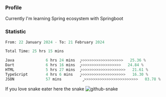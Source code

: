 ### Profile 

Currently I'm learning Spring ecosystem with Springboot

### Statistic
<!--START_SECTION:waka-->

```python
From: 22 January 2024 - To: 21 February 2024

Total Time: 25 hrs 15 mins

Java              6 hrs 24 mins   ͎͎͎͎͎͎>>>>>>>>>>>>>>>>>>>   25.36 %
Dart              6 hrs 16 mins   ͎͎͎͎͎͎͕>>>>>>>>>>>>>>>>>>   24.84 %
HTML              5 hrs 27 mins   ͎͎͎͎͎>>>>>>>>>>>>>>>>>>>>   21.61 %
TypeScript        4 hrs 6 mins    ͎͎͎͎͙>>>>>>>>>>>>>>>>>>>>   16.30 %
JSON              57 mins         ̡>>>>>>>>>>>>>>>>>>>>>>>>   03.78 %
```

<!--END_SECTION:waka-->

If you love snake eater here the snake 
<picture>
  <source media="(prefers-color-scheme: dark)" srcset="https://github.com/pradana4648/pradana4648/blob/c0566a83ca6ea5f2e46bab00e717c4c82b4b5c4c/github-contribution-grid-snake-dark.svg" />
  <source media="(prefers-color-scheme: light)" srcset="https://github.com/pradana4648/pradana4648/blob/c0566a83ca6ea5f2e46bab00e717c4c82b4b5c4c/github-contribution-grid-snake.svg" />
  <img alt="github-snake" src="https://github.com/pradana4648/pradana4648/blob/c0566a83ca6ea5f2e46bab00e717c4c82b4b5c4c/github-contribution-grid-snake.svg" />
</picture>
